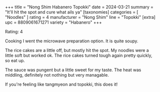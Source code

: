 +++
title = "Nong Shim Habanero Topokki"
date = 2024-03-21
summary = "It'll hit the spot and cure what ails ya"
[taxonomies]
categories = [ "Noodles" ]
rating = 4
manufacturer = "Nong Shim"
line = "Topokki"
[extra]
upc = 8809061671271
variety = "Habanero"
+++

Rating: 4

Cooking I went the microwave preparation option.
It is quite soupy.

The rice cakes are a little off, but mostly hit the spot.
My noodles were a little soft but worked ok.
The rice cakes turned tough again pretty quickly, so eat up.

The sauce was pungent but a little sweet for my taste.
The heat was middling, definitely not nothing but very managable.

If you're feeling like tangmyeon and topokki, this does it!
